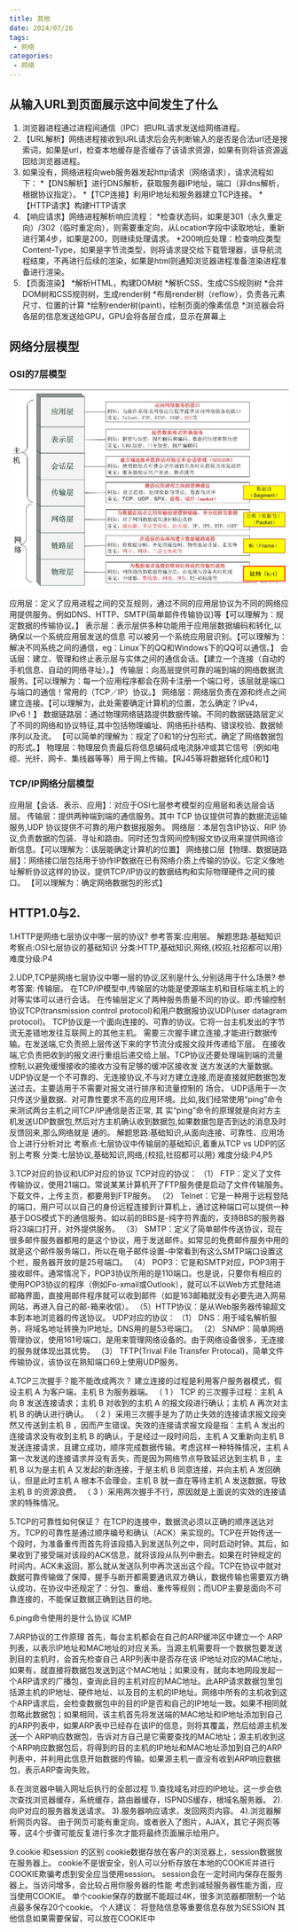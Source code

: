 ```yaml
---
title: 其他
date: 2024/07/26
tags:
 - 网络
categories:
 - 网络
---
```


## 从输入URL到页面展示这中间发生了什么

1. 浏览器进程通过进程间通信（IPC）把URL请求发送给网络进程。
2. 【URL解析】网络进程接收到URL请求后会先判断输入的是否是合法url还是搜索词，如果是url，检查本地缓存是否缓存了该请求资源，如果有则将该资源返回给浏览器进程。
3. 如果没有，网络进程向web服务器发起http请求（网络请求），请求流程如下：
   *【DNS解析】进行DNS解析，获取服务器IP地址，端口（非dns解析，根据协议指定）。
   *【TCP连接】利用IP地址和服务器建立TCP连接。
   *【HTTP请求】构建HTTP请求
4. 【响应请求】网络进程解析响应流程：
   *检查状态码，如果是301（永久重定向）/302（临时重定向），则需要重定向，从Location字段中读取地址，重新进行第4步，如果是200，则继续处理请求。
   *200响应处理：检查响应类型 Content-Type，如果是字节流类型，则将请求提交给下载管理器，该导航流程结束，不再进行后续的渲染，如果是html则通知浏览器进程准备渲染进程准备进行渲染。
5. 【页面渲染】
   *解析HTML，构建DOM树
   *解析CSS，生成CSS规则树
   *合并DOM树和CSS规则树，生成render树
   *布局render树（reflow），负责各元素尺寸、位置的计算
   *绘制render树(paint)，绘制页面的像素信息
   *浏览器会将各层的信息发送给GPU，GPU会将各层合成，显示在屏幕上

## 网络分层模型

### OSI的7层模型

![OSI](./assets/other/osi.png 'OSI')

应用层：定义了应用进程之间的交互规则，通过不同的应用层协议为不同的网络应用提供服务。例如DNS、HTTP、SMTP(简单邮件传输协议)等【可以理解为：规定数据的传输协议。】
表示层：表示层供多种功能用于应用层数据编码和转化,以确保以一个系统应用层发送的信息 可以被另一个系统应用层识别。【可以理解为：解决不同系统之间的通信，eg：Linux下的QQ和Windows下的QQ可以通信。】
会话层：建立、管理和终止表示层与实体之间的通信会话。【建立一个连接（自动的手机信息、自动的网络寻址）。】
传输层：向高层提供可靠的端到端的网络数据流服务。【可以理解为：每一个应用程序都会在网卡注册一个端口号，该层就是端口与端口的通信！常用的（TCP／IP）协议。】
网络层：网络层负责在源和终点之间建立连接。【可以理解为，此处需要确定计算机的位置，怎么确定？IPv4，IPv6！】
数据链路层：通过物理网络链路提供数据传输。不同的数据链路层定义了不同的网络和协议特征,其中包括物理编址、网络拓扑结构、错误校验、数据帧序列以及流。
【可以简单的理解为：规定了0和1的分包形式，确定了网络数据包的形式。】
物理层：物理层负责最后将信息编码成电流脉冲或其它信号（例如电缆、光纤、网卡、集线器等等）用于网上传输。【RJ45等将数据转化成0和1】

### TCP/IP网络分层模型

应用层【会话、表示、应用】：对应于OSI七层参考模型的应用层和表达层会话层。
传输层：提供两种端到端的通信服务。其中 TCP 协议提供可靠的数据流运输服务,UDP 协议提供不可靠的用户数据报服务。
网络层：本层包含IP协议、RIP 协议,负责数据的包装、寻址和路由。同时还包含网间控制报文协议用来提供网络诊断信息。【可以理解为：该层能确定计算机的位置】
网络接口层【物理、数据链路层】：网络接口层包括用于协作IP数据在已有网络介质上传输的协议。它定义像地址解析协议这样的协议，提供TCP/IP协议的数据结构和实际物理硬件之间的接口。
【可以理解为：确定网络数据包的形式】


## HTTP1.0与2.


1.HTTP是网络七层协议中哪一层的协议?
参考答案:应用层。
解题思路:基础知识
考察点:OSI七层协议的基础知识 分类:HTTP,基础知识,网络,{校招,社招都可以用} 难度分级:P4

2.UDP,TCP是网络七层协议中哪一层的协议,区别是什么,分别适用于什么场景?
参考答案:
传输层。 在TCP/IP模型中,传输层的功能是使源端主机和目标端主机上的对等实体可以进行会话。
在传输层定义了两种服务质量不同的协议。即:传输控制协议TCP(transmission control protocol)和用户数据报协议UDP(user datagram protocol)。
TCP协议是一个面向连接的、可靠的协议。它将一台主机发出的字节流无差错地发往互联网上的其他主机。 需要三次握手建立连接,才能进行数据传输。在发送端,它负责把上层传送下来的字节流分成报文段并传递给下层。 在接收端,它负责把收到的报文进行重组后递交给上层。TCP协议还要处理端到端的流量控制,以避免缓慢接收的接收方没有足够的缓冲区接收发 送方发送的大量数据。 UDP协议是一个不可靠的、无连接协议,不与对方建立连接,而是直接就把数据包发送过去。主要适用于不需要对报文进行排序和流量控制的 场合。 UDP适用于一次只传送少量数据、对可靠性要求不高的应用环境。比如,我们经常使用“ping”命令来测试两台主机之间TCP/IP通信是否正常, 其 实“ping”命令的原理就是向对方主机发送UDP数据包,然后对方主机确认收到数据包,如果数据包是否到达的消息及时反馈回来,那么网络就是 通的。
解题思路:基础知识,从面向连接、可靠性、应用场合上进行分析对比 考察点:七层协议中传输层的基础知识,着重从TCP vs UDP的区别上考察 分类:七层协议,基础知识,网络,{校招,社招都可以用} 难度分级:P4,P5

3.TCP对应的协议和UDP对应的协议
TCP对应的协议：
（1） FTP：定义了文件传输协议，使用21端口。常说某某计算机开了FTP服务便是启动了文件传输服务。下载文件，上传主页，都要用到FTP服务。
（2） Telnet：它是一种用于远程登陆的端口，用户可以以自己的身份远程连接到计算机上，通过这种端口可以提供一种基于DOS模式下的通信服务。如以前的BBS是-纯字符界面的，支持BBS的服务器将23端口打开，对外提供服务。
（3） SMTP：定义了简单邮件传送协议，现在很多邮件服务器都用的是这个协议，用于发送邮件。如常见的免费邮件服务中用的就是这个邮件服务端口，所以在电子邮件设置-中常看到有这么SMTP端口设置这个栏，服务器开放的是25号端口。
（4） POP3：它是和SMTP对应，POP3用于接收邮件。通常情况下，POP3协议所用的是110端口。也是说，只要你有相应的使用POP3协议的程序（例如Fo-xmail或Outlook），就可以不以Web方式登陆进邮箱界面，直接用邮件程序就可以收到邮件（如是163邮箱就没有必要先进入网易网站，再进入自己的邮-箱来收信）。
（5）HTTP协议：是从Web服务器传输超文本到本地浏览器的传送协议。
UDP对应的协议：
（1） DNS：用于域名解析服务，将域名地址转换为IP地址。DNS用的是53号端口。
（2） SNMP：简单网络管理协议，使用161号端口，是用来管理网络设备的。由于网络设备很多，无连接的服务就体现出其优势。
（3） TFTP(Trival File Transfer Protocal)，简单文件传输协议，该协议在熟知端口69上使用UDP服务。

4.TCP三次握手？能不能改成两次？
建立连接的过程是利用客户服务器模式，假设主机 A 为客户端，主机 B 为服务器端。
（ 1 ） TCP 的三次握手过程：主机 A 向 B 发送连接请求；主机 B 对收到的主机 A 的报文段进行确认；主机 A 再次对主机 B 的确认进行确认。
（ 2 ）采用三次握手是为了防止失效的连接请求报文段突然又传送到主机 B ，因而产生错误。失效的连接请求报文段是指：主机 A 发出的连接请求没有收到主机 B 的确认，于是经过一段时间后，主机 A 又重新向主机 B 发送连接请求，且建立成功，顺序完成数据传输。考虑这样一种特殊情况，主机 A 第一次发送的连接请求并没有丢失，而是因为网络节点导致延迟达到主机 B ，主机 B 以为是主机 A 又发起的新连接，于是主机 B 同意连接，并向主机 A 发回确认，但是此时主机 A 根本不会理会，主机 B 就一直在等待主机 A 发送数据，导致主机 B 的资源浪费。
（ 3 ）采用两次握手不行，原因就是上面说的实效的连接请求的特殊情况。

5.TCP的可靠性如何保证？
在TCP的连接中，数据流必须以正确的顺序送达对方。TCP的可靠性是通过顺序编号和确认（ACK）来实现的。TCP在开始传送一个段时，为准备重传而首先将该段插入到发送队列之中，同时启动时钟。其后，如果收到了接受端对该段的ACK信息，就将该段从队列中删去。如果在时钟规定的时间内，ACK未返回，那么就从发送队列中再次送出这个段。TCP在协议中就对数据可靠传输做了保障，握手与断开都需要通讯双方确认，数据传输也需要双方确认成功，在协议中还规定了：分包、重组、重传等规则；而UDP主要是面向不可靠连接的，不能保证数据正确到达目的地。

6.ping命令使用的是什么协议
 ICMP

7.ARP协议的工作原理
 首先，每台主机都会在自己的ARP缓冲区中建立一个 ARP列表，以表示IP地址和MAC地址的对应关系。当源主机需要将一个数据包要发送到目的主机时，会首先检查自己 ARP列表中是否存在该 IP地址对应的MAC地址，如果有，就直接将数据包发送到这个MAC地址；如果没有，就向本地网段发起一个ARP请求的广播包，查询此目的主机对应的MAC地址。此ARP请求数据包里包括源主机的IP地址、硬件地址、以及目的主机的IP地址。网络中所有的主机收到这个ARP请求后，会检查数据包中的目的IP是否和自己的IP地址一致。如果不相同就忽略此数据包；如果相同，该主机首先将发送端的MAC地址和IP地址添加到自己的ARP列表中，如果ARP表中已经存在该IP的信息，则将其覆盖，然后给源主机发送一个 ARP响应数据包，告诉对方自己是它需要查找的MAC地址；源主机收到这个ARP响应数据包后，将得到的目的主机的IP地址和MAC地址添加到自己的ARP列表中，并利用此信息开始数据的传输。如果源主机一直没有收到ARP响应数据包，表示ARP查询失败。

8.在浏览器中输入网址后执行的全部过程
1).查找域名对应的IP地址。这一步会依次查找浏览器缓存，系统缓存，路由器缓存，ISPNDS缓存，根域名服务器。
2).向IP对应的服务器发送请求。
3).服务器响应请求，发回网页内容。
4).浏览器解析网页内容。
由于网页可能有重定向，或者嵌入了图片，AJAX，其它子网页等等，这4个步骤可能反复进行多次才能将最终页面展示给用户。

9.cookie 和session 的区别
cookie数据存放在客户的浏览器上，session数据放在服务器上。
cookie不是很安全，别人可以分析存放在本地的COOKIE并进行COOKIE欺骗考虑到安全应当使用session。
session会在一定时间内保存在服务器上。当访问增多，会比较占用你服务器的性能
考虑到减轻服务器性能方面，应当使用COOKIE。
单个cookie保存的数据不能超过4K，很多浏览器都限制一个站点最多保存20个cookie。
个人建议：
将登陆信息等重要信息存放为SESSION
其他信息如果需要保留，可以放在COOKIE中